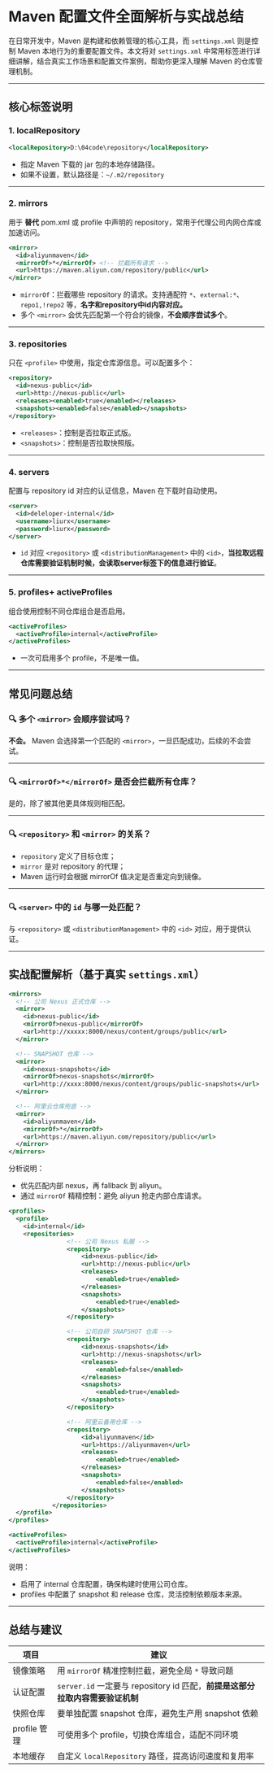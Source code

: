 # Maven 配置文件全面解析与实战总结

在日常开发中，Maven 是构建和依赖管理的核心工具，而 `settings.xml` 则是控制 Maven 本地行为的重要配置文件。本文将对 `settings.xml` 中常用标签进行详细讲解，结合真实工作场景和配置文件案例，帮助你更深入理解 Maven 的仓库管理机制。

---

## 核心标签说明

### 1. localRepository

```xml
<localRepository>D:\04code\repository</localRepository>
```

- 指定 Maven 下载的 jar 包的本地存储路径。
- 如果不设置，默认路径是：`~/.m2/repository`

---

### 2. mirrors

用于 **替代** pom.xml 或 profile 中声明的 repository，常用于代理公司内网仓库或加速访问。

```xml
<mirror>
  <id>aliyunmaven</id>
  <mirrorOf>*</mirrorOf> <!-- 拦截所有请求 -->
  <url>https://maven.aliyun.com/repository/public</url>
</mirror>
```

- `mirrorOf`：拦截哪些 repository 的请求。支持通配符 `*`、`external:*`、`repo1,!repo2` 等，**名字和repository中id内容对应。**
- 多个 `<mirror>` 会优先匹配第一个符合的镜像，**不会顺序尝试多个**。

---

### 3. repositories

只在 `<profile>` 中使用，指定仓库源信息。可以配置多个：

```xml
<repository>
  <id>nexus-public</id>
  <url>http://nexus-public</url>
  <releases><enabled>true</enabled></releases>
  <snapshots><enabled>false</enabled></snapshots>
</repository>
```

- `<releases>`：控制是否拉取正式版。
- `<snapshots>`：控制是否拉取快照版。

---

### 4. servers

配置与 repository id 对应的认证信息，Maven 在下载时自动使用。

```xml
<server>
  <id>deleloper-internal</id>
  <username>liurx</username>
  <password>liurx</password>
</server>
```

- `id` 对应 `<repository>` 或 `<distributionManagement>` 中的 `<id>`，**当拉取远程仓库需要验证机制时候，会读取server标签下的信息进行验证**。

---

### 5. profiles+ activeProfiles

组合使用控制不同仓库组合是否启用。

```xml
<activeProfiles>
  <activeProfile>internal</activeProfile>
</activeProfiles>
```

- 一次可启用多个 profile，不是唯一值。

---

## 常见问题总结

### 🔍 多个 `<mirror>` 会顺序尝试吗？

**不会。** Maven 会选择第一个匹配的 `<mirror>`，一旦匹配成功，后续的不会尝试。

---

### 🔍 `<mirrorOf>*</mirrorOf>` 是否会拦截所有仓库？

是的，除了被其他更具体规则相匹配。

---

### 🔍 `<repository>` 和 `<mirror>` 的关系？

- `repository` 定义了目标仓库；
- `mirror` 是对 repository 的代理；
- Maven 运行时会根据 mirrorOf 值决定是否重定向到镜像。

---

### 🔍 `<server>` 中的 `id` 与哪一处匹配？

与 `<repository>` 或 `<distributionManagement>` 中的 `<id>` 对应，用于提供认证。



---

## 实战配置解析（基于真实 `settings.xml`）

```xml
<mirrors>
  <!-- 公司 Nexus 正式仓库 -->
  <mirror>
    <id>nexus-public</id>
    <mirrorOf>nexus-public</mirrorOf>
    <url>http://xxxxx:8000/nexus/content/groups/public</url>
  </mirror>

  <!-- SNAPSHOT 仓库 -->
  <mirror>
    <id>nexus-snapshots</id>
    <mirrorOf>nexus-snapshots</mirrorOf>
    <url>http://xxxx:8000/nexus/content/groups/public-snapshots</url>
  </mirror>

  <!-- 阿里云仓库兜底 -->
  <mirror>
    <id>aliyunmaven</id>
    <mirrorOf>*</mirrorOf>
    <url>https://maven.aliyun.com/repository/public</url>
  </mirror>
</mirrors>
```

分析说明：

- 优先匹配内部 nexus，再 fallback 到 aliyun。
- 通过 `mirrorOf` 精精控制：避免 aliyun 抢走内部仓库请求。

```xml
<profiles>
  <profile>
    <id>internal</id>
    <repositories>
                <!-- 公司 Nexus 私服 -->
                <repository>
                    <id>nexus-public</id>
                    <url>http://nexus-public</url>
                    <releases>
                        <enabled>true</enabled>
                    </releases>
                    <snapshots>
                        <enabled>true</enabled>
                    </snapshots>
                </repository>

                <!-- 公司自研 SNAPSHOT 仓库 -->
                <repository>
                    <id>nexus-snapshots</id>
                    <url>http://nexus-snapshots</url>
                    <releases>
                        <enabled>false</enabled>
                    </releases>
                    <snapshots>
                        <enabled>true</enabled>
                    </snapshots>
                </repository>

                <!-- 阿里云备用仓库 -->
                <repository>
                    <id>aliyunmaven</id>
                    <url>https://aliyunmaven</url>
                    <releases>
                        <enabled>true</enabled>
                    </releases>
                    <snapshots>
                        <enabled>false</enabled>
                    </snapshots>
                </repository>
            </repositories>
  </profile>
</profiles>

<activeProfiles>
  <activeProfile>internal</activeProfile>
</activeProfiles>
```

说明：

- 启用了 internal 仓库配置，确保构建时使用公司仓库。
- profiles 中配置了 snapshot 和 release 仓库，灵活控制依赖版本来源。

---

## 总结与建议

| 项目         | 建议                                                         |
| ------------ | ------------------------------------------------------------ |
| 镜像策略     | 用 `mirrorOf` 精准控制拦截，避免全局 `*` 导致问题            |
| 认证配置     | `server.id` 一定要与 repository id 匹配，**前提是这部分拉取内容需要验证机制** |
| 快照仓库     | 要单独配置 snapshot 仓库，避免生产用 snapshot 依赖           |
| profile 管理 | 可使用多个 profile，切换仓库组合，适配不同环境               |
| 本地缓存     | 自定义 `localRepository` 路径，提高访问速度和复用率          |


